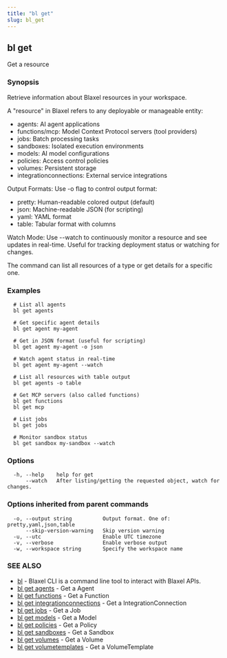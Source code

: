 ```yaml
---
title: "bl get"
slug: bl_get
---
```

## bl get

Get a resource

### Synopsis

Retrieve information about Blaxel resources in your workspace.

A "resource" in Blaxel refers to any deployable or manageable entity:
- agents: AI agent applications
- functions/mcp: Model Context Protocol servers (tool providers)
- jobs: Batch processing tasks
- sandboxes: Isolated execution environments
- models: AI model configurations
- policies: Access control policies
- volumes: Persistent storage
- integrationconnections: External service integrations

Output Formats:
Use -o flag to control output format:
- pretty: Human-readable colored output (default)
- json: Machine-readable JSON (for scripting)
- yaml: YAML format
- table: Tabular format with columns

Watch Mode:
Use --watch to continuously monitor a resource and see updates in real-time.
Useful for tracking deployment status or watching for changes.

The command can list all resources of a type or get details for a specific one.

### Examples

```
  # List all agents
  bl get agents

  # Get specific agent details
  bl get agent my-agent

  # Get in JSON format (useful for scripting)
  bl get agent my-agent -o json

  # Watch agent status in real-time
  bl get agent my-agent --watch

  # List all resources with table output
  bl get agents -o table

  # Get MCP servers (also called functions)
  bl get functions
  bl get mcp

  # List jobs
  bl get jobs

  # Monitor sandbox status
  bl get sandbox my-sandbox --watch
```

### Options

```
  -h, --help    help for get
      --watch   After listing/getting the requested object, watch for changes.
```

### Options inherited from parent commands

```
  -o, --output string          Output format. One of: pretty,yaml,json,table
      --skip-version-warning   Skip version warning
  -u, --utc                    Enable UTC timezone
  -v, --verbose                Enable verbose output
  -w, --workspace string       Specify the workspace name
```

### SEE ALSO

* [bl](bl.md)	 - Blaxel CLI is a command line tool to interact with Blaxel APIs.
* [bl get agents](bl_get_agents.md)	 - Get a Agent
* [bl get functions](bl_get_functions.md)	 - Get a Function
* [bl get integrationconnections](bl_get_integrationconnections.md)	 - Get a IntegrationConnection
* [bl get jobs](bl_get_jobs.md)	 - Get a Job
* [bl get models](bl_get_models.md)	 - Get a Model
* [bl get policies](bl_get_policies.md)	 - Get a Policy
* [bl get sandboxes](bl_get_sandboxes.md)	 - Get a Sandbox
* [bl get volumes](bl_get_volumes.md)	 - Get a Volume
* [bl get volumetemplates](bl_get_volumetemplates.md)	 - Get a VolumeTemplate

